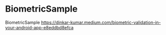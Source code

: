 # BiometricSample
BiometricSample
https://dinkar-kumar.medium.com/biometric-validation-in-your-android-app-e8eddbd8efca
